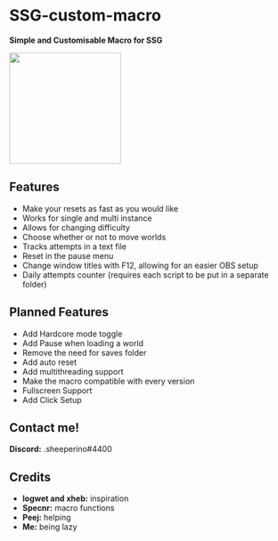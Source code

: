 # **SSG-custom-macro**
**Simple and Customisable Macro for SSG**

<img src="https://cdn.discordapp.com/icons/755878212571103392/5c359474b58722490c8c005c8032a563.png?size=4096" width="200">


## Features

- Make your resets as fast as you would like
- Works for single and multi instance
- Allows for changing difficulty
- Choose whether or not to move worlds
- Tracks attempts in a text file
- Reset in the pause menu
- Change window titles with F12, allowing for an easier OBS setup
- Daily attempts counter (requires each script to be put in a separate folder) 


## Planned Features

- Add Hardcore mode toggle
- Add Pause when loading a world
- Remove the need for saves folder
- Add auto reset
- Add multithreading support
- Make the macro compatible with every version
- Fullscreen Support
- Add Click Setup


## Contact me!

**Discord:** .sheeperino#4400


## Credits

- **logwet and xheb:** inspiration
- **Specnr:** macro functions
- **Peej:** helping
- **Me:** being lazy
